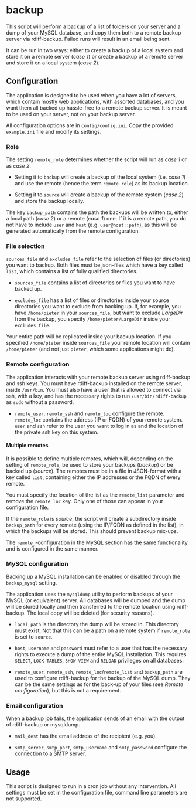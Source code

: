 # backup

This script will perform a backup of a list of folders on your server and a dump of your MySQL database, and copy them both to a remote backup server via rdiff-backup. Failed runs will result in an email being sent.

It can be run in two ways: either to create a backup of a local system and store it on a remote server (_case 1_) or create a backup of a remote server and store it on a local system (_case 2_).

## Configuration
The application is designed to be used when you have a lot of servers, which contain mostly web applications, with assorted databases, and you want them all backed up hassle-free to a remote backup server. It is meant to be used on your server, not on your backup server.

All configuration options are in `config/config.ini`. Copy the provided `example.ini` file and modify its settings.

### Role

The setting `remote_role` determines whether the script will run as _case 1_ or as _case 2_.

* Setting it to `backup` will create a backup of the local system (i.e. _case 1_) and use the remote (hence the term `remote_role`) as its backup location.

* Setting it to `source` will create a backup of the remote system (_case 2_) and store the backup locally.

The key `backup_path` contains the path the backups will be written to, either a local path (_case 2_) or a remote (_case 1_) one. If it is a remote path, you do not have to include `user` and `host` (e.g. `user@host::path`), as this will be generated automatically from the remote configuration.

### File selection

`sources_file` and `excludes_file` refer to the selection of files (or directories) you want to backup. Both files must be json-files which have a key called `list`, which contains a list of fully qualified directories.

* `sources_file` contains a list of directories or files you want to have backed up.

* `excludes_file` has a list of files or directories inside your source directories you want to exclude from backing up. If, for example, you have `/home/pieter` in your `sources_file`, but want to exclude _LargeDir_ from the backup, you specify `/home/pieter/LargeDir` inside your `excludes_file`.

Your entire path will be replicated inside your backup location. If you specified `/home/pieter` inside `sources_file` your remote location will contain `/home/pieter` (and not just `pieter`, which some applications might do).

### Remote configuration
The application interacts with your remote backup server using rdiff-backup and ssh keys. You must have rdiff-backup installed on the remote server, inside `/usr/bin`. You must also have a user that is allowed to connect via ssh, with a key, and has the necessary rights to run `/usr/bin/rdiff-backup` as `sudo` without a password.

* `remote_user`, `remote_ssh` and `remote_loc` configure the remote. `remote_loc` contains the address (IP or FQDN) of your remote system. `user` and `ssh` refer to the user you want to log in as and the location of the private ssh key on this system.

#### Multiple remotes

It is possible to define multiple remotes, which will, depending on the setting of `remote_role`, be used to store your backups (_backup_) or be backed up (_source_). The remotes must be in a file in JSON-format with a key called `list`, containing either the IP addresses or the FQDN of every remote.

You must specify the location of the list as the `remote_list` parameter and remove the `remote_loc` key. Only one of those can appear in your configuration file.

If the `remote_role` is _source_, the script will create a subdirectory inside `backup_path` for every remote (using the IP/FQDN as defined in the list), in which the backups will be stored. This should prevent backup mix-ups.

The `remote_`-configuration in the MySQL section has the same functionality and is configured in the same manner.

### MySQL configuration

Backing up a MySQL installation can be enabled or disabled through the `backup_mysql` setting.

The application uses the `mysqldump` utility to perform backups of your MySQL (or equivalent) server. All databases will be dumped and the dump will be stored locally and then transferred to the remote location using rdiff-backup. The local copy will be deleted (for security reasons).

* `local_path` is the directory the dump will be stored in. This directory must exist. Not that this can be a path on a remote system if `remote_role` is set to `source`.

* `host`, `username` and `password` must refer to a user that has the necessary rights to execute a dump of the entire MySQL installation. This requires `SELECT`, `LOCK TABLES`, `SHOW VIEW` and `RELOAD` privileges on all databases.

* `remote_user`, `remote_ssh`, `remote_loc`/`remote_list` and `backup_path` are used to configure rdiff-backup for the backup of the MySQL dump. They can be the same settings as for the back-up of your files (see _Remote configuration_), but this is not a requirement.

### Email configuration

When a backup job fails, the application sends of an email with the output of rdiff-backup or mysqldump.

* `mail_dest` has the email address of the recipient (e.g. you).

* `smtp_server`, `smtp_port`, `smtp_username` and `smtp_password` configure the connection to a SMTP server.

## Usage

This script is designed to run in a cron job without any intervention. All settings must be set in the configuration file, command line parameters are not supported.
